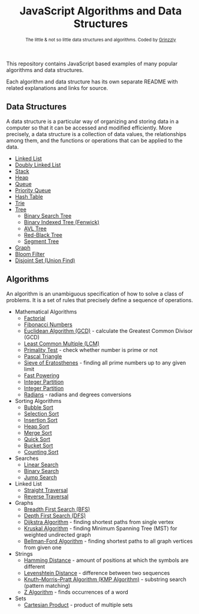 <h1 align="center">JavaScript Algorithms and Data Structures</h1>

<div align="center">
  <sub>The little & not so little data structures and algorithms. Coded by
  <a href="https://github.com/Grinzzly">Grinzzly</a>
  </a>
</div>
<br>
<br>

This repository contains JavaScript based examples of many
popular algorithms and data structures.

Each algorithm and data structure has its own separate README
with related explanations and links for source.

## Data Structures

A data structure is a particular way of organizing and storing data in a computer so that it can
be accessed and modified efficiently. More precisely, a data structure is a collection of data
values, the relationships among them, and the functions or operations that can be applied to
the data.

* [Linked List](data-structures/linked-list)
* [Doubly Linked List](data-structures/doubly-linked-list)
* [Stack](data-structures/stack)
* [Heap](data-structures/heap)
* [Queue](data-structures/queue)
* [Priority Queue](data-structures/priority-queue)
* [Hash Table](data-structures/hash-table)
* [Trie](data-structures/trie)
* [Tree](data-structures/tree)
    * [Binary Search Tree](data-structures/tree/binary-search-tree)
    * [Binary Indexed Tree (Fenwick)](data-structures/tree/fenwick-tree)
    * [AVL Tree](data-structures/tree/avl-tree)
    * [Red-Black Tree](data-structures/tree/red-black-tree)
    * [Segment Tree](data-structures/tree/segment-tree)
* [Graph](data-structures/graph)
* [Bloom Filter](data-structures/bloom-filter)
* [Disjoint Set (Union Find)](data-structures/disjoint-set)

## Algorithms

An algorithm is an unambiguous specification of how to solve a class of problems. It is
a set of rules that precisely define a sequence of operations.

* Mathematical Algorithms
    * [Factorial](algorithms/math/factorial)
    * [Fibonacci Numbers](algorithms/math/fibonacci)
    * [Euclidean Algorithm (GCD)](algorithms/math/euclidean-algorithm) - calculate the Greatest Common Divisor (GCD)
    * [Least Common Multiple (LCM)](algorithms/math/least-common-multiple)
    * [Primality Test](algorithms/math/primality-test) - check whether number is prime or not
    * [Pascal Triangle](algorithms/math/pascal-triangle)
    * [Sieve of Eratosthenes](algorithms/math/sieve-of-eratosthenes) - finding all prime numbers up to any given limit
    * [Fast Powering](algorithms/math/fast-powering)
    * [Integer Partition](algorithms/math/integer-partition)
    * [Integer Partition](algorithms/math/is-power-of-two)
    * [Radians](algorithms/math/radians) - radians and degrees conversions
* Sorting Algorithms
    * [Bubble Sort](algorithms/sorts/bubble-sort)
    * [Selection Sort](algorithms/sorts/selection-sort)
    * [Insertion Sort](algorithms/sorts/insertion-sort)
    * [Heap Sort](algorithms/sorts/heap-sort)
    * [Merge Sort](algorithms/sorts/merge-sort)
    * [Quick Sort](algorithms/sorts/quick-sort)
    * [Bucket Sort](algorithms/sorts/bucket-sort)
    * [Counting Sort](algorithms/sorts/counting-sort)
* Searches
    * [Linear Search](algorithms/searches/linear-search)
    * [Binary Search](algorithms/searches/binary-search)
    * [Jump Search](algorithms/searches/jump-search)
* Linked List
    * [Straight Traversal](algorithms/linked-list/straight-traversal)
    * [Reverse Traversal](algorithms/linked-list/reverse-traversal)
* Graphs
    * [Breadth First Search (BFS)](algorithms/graphs/bfs)
    * [Depth First Search (DFS)](algorithms/graphs/dfs)
    * [Dijkstra Algorithm](algorithms/graphs/dijkstra) - finding shortest paths from single vertex
    * [Kruskal Algorithm](algorithms/graphs/kruskal) - finding Minimum Spanning Tree (MST) for weighted undirected graph
    * [Bellman-Ford Algorithm](algorithms/graphs/bellman-ford) - finding shortest paths to all graph vertices from given one
* Strings
    * [Hamming Distance](algorithms/strings/hamming-distance) - amount of positions at which the symbols are different
    * [Levenshtein Distance](algorithms/strings/levenshtein-distance) - difference between two sequences
    * [Knuth–Morris–Pratt Algorithm (KMP Algorithm)](algorithms/strings/knuth-morris-pratt) - substring search (pattern matching)
    * [Z Algorithm](algorithms/strings/z-algorithm) - finds occurrences of a word
* Sets
    * [Cartesian Product](algorithms/sets/cartesian-product) - product of multiple sets
